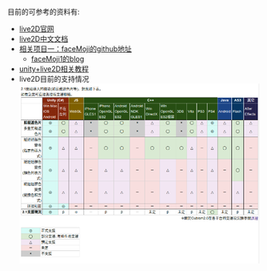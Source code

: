 目前的可参考的资料有:
- [live2D官网](https://www.live2d.com/)
- [live2D中文文档](https://www.live2d.com/usermanual/cubism2_cn/sdk_tutorial.html)
- [相关项目一：faceMoji的github地址](https://github.com/huihut/Facemoji/)
	- [faceMoji1的blog](https://blog.huihut.com/2018/02/08/Facemoji1/)
- [unity+live2D相关教程](https://www.live2d.com/usermanual/cubism2_cn/lets-do-it/my-first-lapp.html)
- live2D目前的支持情况
![avatar](./images/live2D_sup.png)